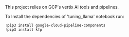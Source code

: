 This project relies on GCP's vertix AI tools and pipelines.

To Install the dependencies of 'tuning_llama' notebook run:
```
!pip3 install google-cloud-pipeline-components
!pip3 install kfp
```
